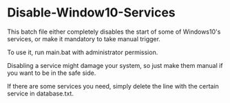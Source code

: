 # Disable-Window10-Services

This batch file either completely disables the start of some of Windows10's services, or make it mandatory to take manual trigger.

To use it, run main.bat with administrator permission.

Disabling a service might damage your system, so just make them manual if you want to be in the safe side.

If there are some services you need, simply delete the line with the certain service in database.txt.
